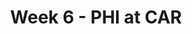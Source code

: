 ---
layout: game
title: Week 6 - PHI at CAR
season: 2017
game_id: 2017_06_PHI_CAR
away_team: PHI
home_team: CAR
---